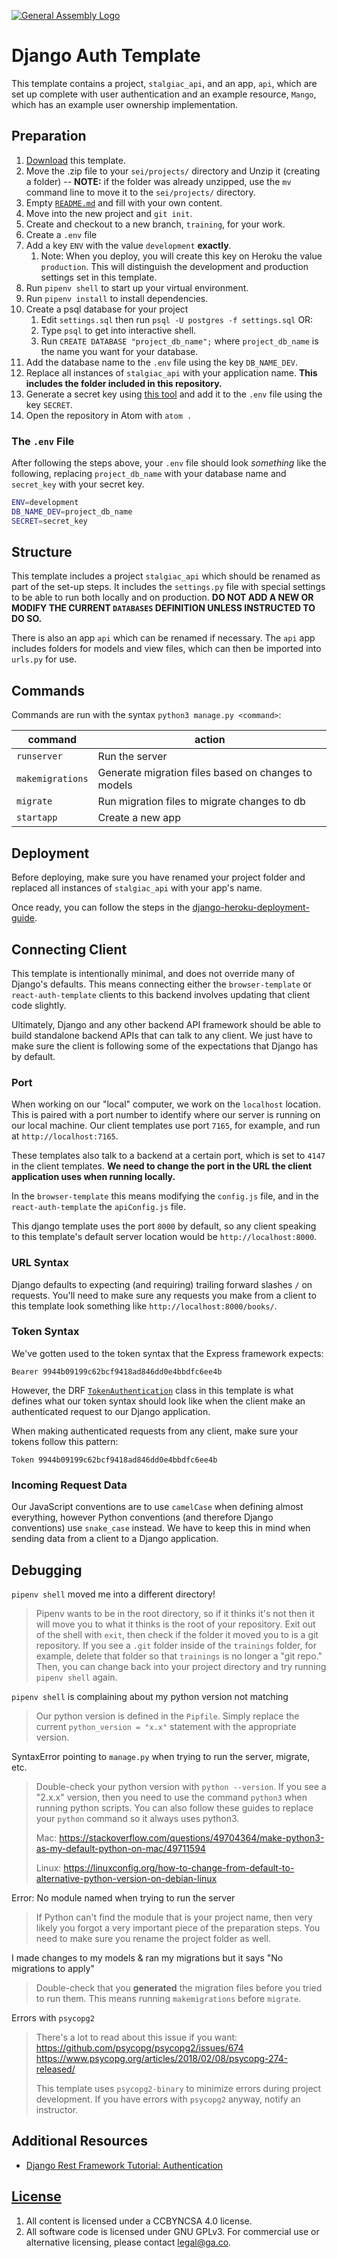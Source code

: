 [![General Assembly Logo](https://camo.githubusercontent.com/1a91b05b8f4d44b5bbfb83abac2b0996d8e26c92/687474703a2f2f692e696d6775722e636f6d2f6b6538555354712e706e67)](https://generalassemb.ly/education/web-development-immersive)

# Django Auth Template

This template contains a project, `stalgiac_api`, and an app, `api`,
which are set up complete with user authentication and an example resource,
`Mango`, which has an example user ownership implementation.

## Preparation

1. [Download](../../archive/master.zip) this template.
1. Move the .zip file to your `sei/projects/` directory and Unzip it (creating a
   folder) -- **NOTE:** if the folder was already unzipped, use the `mv` command
   line to move it to the `sei/projects/` directory.
1. Empty [`README.md`](README.md) and fill with your own content.
1. Move into the new project and `git init`.
1. Create and checkout to a new branch, `training`, for your work.
1. Create a `.env` file
1. Add a key `ENV` with the value `development` **exactly**.
    1. Note: When you deploy, you will create this key on Heroku the value `production`. This will distinguish the development and production settings set in this template.
1. Run `pipenv shell` to start up your virtual environment.
1. Run `pipenv install` to install dependencies.
2. Create a psql database for your project
    1. Edit `settings.sql` then run `psql -U postgres -f settings.sql`
    OR:
    1. Type `psql` to get into interactive shell.
    2. Run `CREATE DATABASE "project_db_name";` where `project_db_name` is the name you want for your database.
1. Add the database name to the `.env` file using the key `DB_NAME_DEV`.
1. Replace all instances of `stalgiac_api` with your application name. **This includes the folder included in this repository.**
2. Generate a secret key using [this tool](https://djecrety.ir) and add it to the `.env` file using the key `SECRET`.
1. Open the repository in Atom with `atom .`

### The `.env` File

After following the steps above, your `.env` file should look _something_ like
the following, replacing `project_db_name` with your database name and
`secret_key` with your secret key.

```sh
ENV=development
DB_NAME_DEV=project_db_name
SECRET=secret_key
```

## Structure

This template includes a project `stalgiac_api` which should be renamed
as part of the set-up steps. It includes the `settings.py` file with special
settings to be able to run both locally and on production. **DO NOT ADD A NEW
OR MODIFY THE CURRENT `DATABASES` DEFINITION UNLESS INSTRUCTED TO DO SO.**

There is also an app `api` which can be renamed if necessary. The `api` app
includes folders for models and view files, which can then be imported into
`urls.py` for use.

## Commands

Commands are run with the syntax `python3 manage.py <command>`:

| command | action |
|---------|--------|
| `runserver`  |  Run the server |
| `makemigrations`  | Generate migration files based on changes to models  |
| `migrate`  | Run migration files to migrate changes to db  |
| `startapp`  | Create a new app  |

## Deployment

Before deploying, make sure you have renamed your project folder and replaced
all instances of `stalgiac_api` with your app's name.

Once ready, you can follow the steps in the [django-heroku-deployment-guide](https://git.generalassemb.ly/ga-wdi-boston/django-heroku-deployment-guide).

## Connecting Client

This template is intentionally minimal, and does not override many of Django's
defaults. This means connecting either the `browser-template` or `react-auth-template` clients to this backend involves updating that client code slightly.

Ultimately, Django and any other backend API framework should be able to build
standalone backend APIs that can talk to any client. We just have to make sure
the client is following some of the expectations that Django has by default.

### Port

When working on our "local" computer, we work on the `localhost` location. This
is paired with a port number to identify where our server is running on our
local machine. Our client templates use port `7165`, for example, and run at
`http://localhost:7165`.

These templates also talk to a backend at a certain port, which is set to `4147`
in the client templates. **We need to change the port in the URL the client
application uses when running locally.**

In the `browser-template` this means modifying the `config.js` file, and in the
`react-auth-template` the `apiConfig.js` file.

This django template uses the port `8000` by default, so any client speaking to
this template's default server location would be `http://localhost:8000`.

### URL Syntax

Django defaults to expecting (and requiring) trailing forward slashes `/` on
requests. You'll need to make sure any requests you make from a client to this
template look something like `http://localhost:8000/books/`.

### Token Syntax

We've gotten used to the token syntax that the Express framework expects:

```
Bearer 9944b09199c62bcf9418ad846dd0e4bbdfc6ee4b
```

However, the DRF [`TokenAuthentication`](https://www.django-rest-framework.org/api-guide/authentication/#tokenauthentication) class in this template is what defines
what our token syntax should look like when the client make an authenticated
request to our Django application.

When making authenticated requests from any client, make sure your tokens
follow this pattern:

```
Token 9944b09199c62bcf9418ad846dd0e4bbdfc6ee4b
```

### Incoming Request Data

Our JavaScript conventions are to use `camelCase` when defining almost everything, however Python conventions (and therefore Django conventions) use
`snake_case` instead. We have to keep this in mind when sending data from a
client to a Django application. 

## Debugging

`pipenv shell` moved me into a different directory!

> Pipenv wants to be in the root directory, so if it thinks it's not then it
> will move you to what it thinks is the root of your repository. Exit out
> of the shell with `exit`, then check if the folder it moved you to is a git
> repository. If you see a `.git` folder inside of the `trainings` folder,
> for example, delete that folder so that `trainings` is no longer a "git repo."
> Then, you can change back into your project directory and try running
> `pipenv shell` again.

`pipenv shell` is complaining about my python version not matching

> Our python version is defined in the `Pipfile`. Simply replace the current
> `python_version = "x.x"` statement with the appropriate version.

SyntaxError pointing to `manage.py` when trying to run the server, migrate, etc.

> Double-check your python version with `python --version`. If you see a "2.x.x"
> version, then you need to use the command `python3` when running python
> scripts. You can also follow these guides to replace your `python` command so
> it always uses python3.
>
> Mac: https://stackoverflow.com/questions/49704364/make-python3-as-my-default-python-on-mac/49711594
>
> Linux: https://linuxconfig.org/how-to-change-from-default-to-alternative-python-version-on-debian-linux

Error: No module named <my-projects-name> when trying to run the server

> If Python can't find the module that is your project name, then very likely
> you forgot a very important piece of the preparation steps. You need to
> make sure you rename the project folder as well.

I made changes to my models & ran my migrations but it says "No migrations to apply"

> Double-check that you **generated** the migration files before you tried
> to run them. This means running `makemigrations` before `migrate`.

Errors with `psycopg2`

> There's a lot to read about this issue if you want:
> https://github.com/psycopg/psycopg2/issues/674
> https://www.psycopg.org/articles/2018/02/08/psycopg-274-released/
>
> This template uses `psycopg2-binary` to minimize errors during project
> development. If you have errors with `psycopg2` anyway, notify an instructor.

## Additional Resources

- [Django Rest Framework Tutorial: Authentication](https://www.django-rest-framework.org/api-guide/authentication)

## [License](LICENSE)

1.  All content is licensed under a CC­BY­NC­SA 4.0 license.
1.  All software code is licensed under GNU GPLv3. For commercial use or
    alternative licensing, please contact legal@ga.co.
